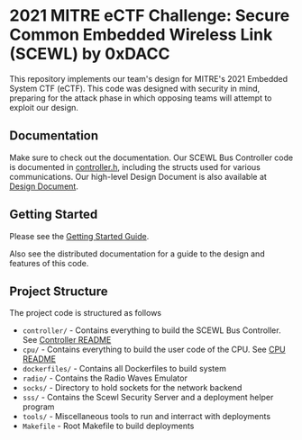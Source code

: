 # 2021 MITRE eCTF Challenge: Secure Common Embedded Wireless Link (SCEWL) by 0xDACC
This repository implements our team's design for MITRE's 2021 Embedded 
System CTF (eCTF). This code was designed with security in mind,
preparing for the attack phase in which opposing teams will
attempt to exploit our design.

## Documentation
Make sure to check out the documentation.
Our SCEWL Bus Controller code is documented in [controller.h](controller/controller.h), including the structs used for various communications.
Our high-level Design Document is also available at [Design Document](Design_Document.pdf).

## Getting Started
Please see the [Getting Started Guide](getting_started.md).

Also see the distributed documentation for a guide to the design and
features of this code.

## Project Structure
The project code is structured as follows

* `controller/` - Contains everything to build the SCEWL Bus Controller. See [Controller README](controller/README.md)
* `cpu/` - Contains everything to build the user code of the CPU. See [CPU README](cpu/README.md)
* `dockerfiles/` - Contains all Dockerfiles to build system
* `radio/` - Contains the Radio Waves Emulator
* `socks/` - Directory to hold sockets for the network backend
* `sss/` - Contains the Scewl Security Server and a deployment helper program
* `tools/` - Miscellaneous tools to run and interract with deployments
* `Makefile` - Root Makefile to build deployments
